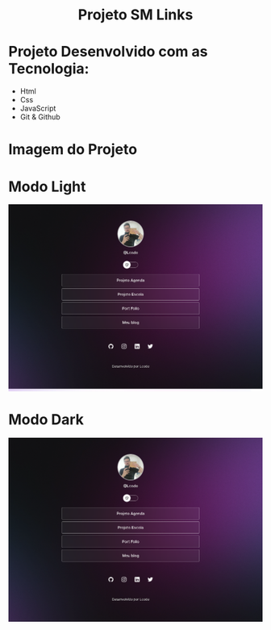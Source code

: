 <h1 align="center"> Projeto SM Links </h1>

<h1> Projeto Desenvolvido com as Tecnologia:</h1>

  <ul>
  <li> Html</li>
  <li> Css</li>
  <li> JavaScript </li>
  <li> Git & Github</li>
  </ul>

<h1> Imagem do Projeto </h1>

 <div> 
 <h1>Modo Light </h1>
 <img align="center" src="./assets/modoLighVis.png" alt="versão Light" >
 </div>
 <div> 
 <h1>Modo Dark </h1>
 <img align="center" src="./assets/modoDarkVis.png" alt="versão Dark" >
 </div>
